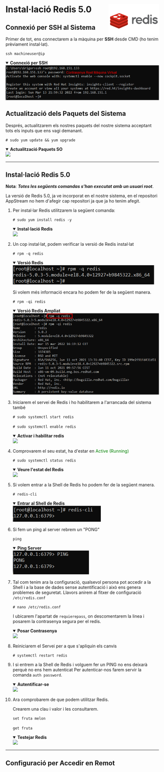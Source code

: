 # Instal·lació Redis 5.0 <img align="right" width="165" src="../imatges/redis_logo.png"/>

## Connexió per SSH al Sistema
Primer de tot, ens connectarem a la màquina per **SSH** desde CMD (ho tenim prèviament instal·lat).
```
ssh machineuser@ip 
```
<details open>
<summary><b>Connexió per SSH</b></summary>
<img src="captures/ssh.png">
</details>

## Actualització dels Paquets del Sistema
Després, actualitzarem els nostres paquets del nostre sistema acceptant tots els inputs que ens vagi demanant.
```
# sudo yum update && yum upgrade
```
<details open>
<summary><b>Actualització Paquets SO</b></summary>
<img src="captures/updateupgrade.png">
</details>
<hr>

## Instal·lació Redis 5.0
**Nota**: ***Totes les següents comandas s'han executat amb un usuari root***.

La versió de Redis 5.0, ja ve incorporat en el nostre sistema, en el repositori AppStream no hem d'afegir cap repositori ja que ja ho tenim afegit.

1. Per instal·lar Redis utilitzarem la següent comanda:
    ```
    # sudo yum install redis -y
    ```

    <details open>
    <summary><b>Instal·lació Redis</b></summary>
    <img src="captures/install_redis.png">
    </details>

2. Un cop instal·lat, podem verificar la versió de Redis instal·lat

    ```
    # rpm -q redis
    ```
    <details open>
    <summary><b>Versió Redis</b></summary>
    <img src="captures/rpmq_redis.png">
    </details>

    Si volem més informació encara ho podem fer de la següent manera.
    ```
    # rpm -qi redis
    ```
    <details open>
    <summary><b>Versió Redis Ampliat</b></summary>
    <img src="captures/rpmqi_redis.png">
    </details>

3. Iniciarem el servei de Redis i ho habilitarem a l'arrancada del sistema també
    ```
    # sudo systemctl start redis 

    # sudo systemctl enable redis 
    ```
    <details open>
    <summary><b>Activar i habilitar redis</b></summary>
    <img src="captures/startenable_redis.png">
    </details>

4. Comprovarem el seu estat, ha d'estar en <span style=color:green>Active (Running)</span>
    ```
    # sudo systemctl status redis
    ```
    <details open>
    <summary><b>Veure l'estat del Redis</b></summary>
    <img src="captures/status_redis.png">
    </details>

5. Si volem entrar a la Shell de Redis ho podem fer de la següent manera.
    ```
    # redis-cli
    ```

    <details open>
    <summary><b>Entrar al Shell de Redis</b></summary>
    <img src="captures/redis_cli.png">
    </details>

6. Si fem un ping al server rebrem un "PONG"
    ```
    ping
    ```
    <details open>
    <summary><b>Ping Server</b></summary>
    <img src="captures/pingpong.png">
    </details>

7. Tal com tenim ara la configuració, qualsevol persona pot accedir a la Shell i a la base de dades sense autentificació i això ens genera problemes de seguretat. Llavors anirem al fitxer de configuració `/etc/redis.conf`
    ```
    # nano /etc/redis.conf
    ```

    I ubicarem l'apartat de `requierepass`, on descomentarem la linea i posarem la contrasenya segura per el redis.
    <details open>
    <summary><b>Posar Contrasenya</b></summary>
    <img src="captures/requirepass.png">
    </details>

8. Reiniciarem el Servei per a que s'apliquin els canvis
    ```
    # systemctl restart redis
    ```

9. I si entrem a la Shell de Redis i volguem fer un PING no ens deixarà perquè no ens hem autenticat Per autenticar-nos farem servir la comanda `auth password`.
    <details open>
    <summary><b>Autentificar-se</b></summary>
    <img src="captures/authredis.png">
    </details>

10. Ara comprobarem de que podem utilitzar Redis.

    Crearem una clau i valor i les consultarem.
    ```
    set fruta melon

    get fruta
    ```

    <details open>
    <summary><b>Testejar Redis</b></summary>
    <img src="captures/testredis.png">
    </details>
<hr>


## Configuració per Accedir en Remot